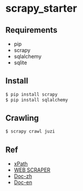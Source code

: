 scrapy_starter
===========================

Requirements
---------
* pip
* scrapy
* sqlalchemy
* sqlite

Install
---------

~~~ sh
$ pip install scrapy
$ pip install sqlalchemy
~~~

Crawling
---------

~~~  sh
$ scrapy crawl juzi
~~~

Ref
---------

* [xPath](http://www.w3schools.com/xpath/xpath_syntax.asp)
* [WEB SCRAPER](http://newcoder.io/scrape/)
* [Doc-zh](http://scrapy-chs.readthedocs.org/zh_CN/latest/topics/stats.html)
* [Doc-en](http://doc.scrapy.org/en/latest/intro/tutorial.html)

